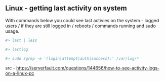 ## Linux - getting last activity on system

With commands below you could see last activies on the system - logged users / if they are still logged in / reboots / commands running and sudo usage.

```bash
#> last | less
```
```bash
#> lastlog
```

```bash
#> sudo zgrep -e '(login|attempt|auth|success):' /var/log/*
```
src - https://serverfault.com/questions/144656/how-to-see-activity-logs-on-a-linux-pc
